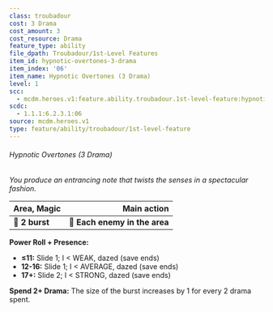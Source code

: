 ```yaml
---
class: troubadour
cost: 3 Drama
cost_amount: 3
cost_resource: Drama
feature_type: ability
file_dpath: Troubadour/1st-Level Features
item_id: hypnotic-overtones-3-drama
item_index: '06'
item_name: Hypnotic Overtones (3 Drama)
level: 1
scc:
  - mcdm.heroes.v1:feature.ability.troubadour.1st-level-feature:hypnotic-overtones-3-drama
scdc:
  - 1.1.1:6.2.3.1:06
source: mcdm.heroes.v1
type: feature/ability/troubadour/1st-level-feature
---
```


###### Hypnotic Overtones (3 Drama)

*You produce an entrancing note that twists the senses in a spectacular fashion.*

| **Area, Magic** |               **Main action** |
| --------------- | ----------------------------: |
| **📏 2 burst**  | **🎯 Each enemy in the area** |

**Power Roll + Presence:**

- **≤11:** Slide 1; I < WEAK, dazed (save ends)
- **12-16:** Slide 1; I < AVERAGE, dazed (save ends)
- **17+:** Slide 2; I < STRONG, dazed (save ends)

**Spend 2+ Drama:** The size of the burst increases by 1 for every 2 drama spent.
